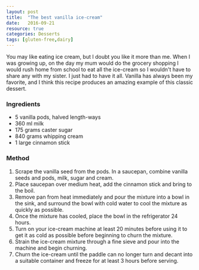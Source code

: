 ```yaml
---
layout: post
title:  "The best vanilla ice-cream"
date:   2016-09-21
resource: true
categories: Desserts
tags: [gluten-free,dairy]
---
```



You may like eating ice cream, but I doubt you like it more than me. When I was growing up, on the day my mum would do the grocery shopping I would rush home from school to eat all the ice-cream so I wouldn't have to share any with my sister. I just had to have it all. Vanilla has always been my favorite, and I think this recipe produces an amazing example of this classic dessert. 

### Ingredients
* 5 vanilla pods, halved length-ways
* 360 ml milk
* 175 grams caster sugar
* 840 grams whipping cream
* 1 large cinnamon stick 

### Method

1. Scrape the vanilla seed from the pods. In a saucepan, combine vanilla seeds and pods, milk, sugar and cream.
2. Place saucepan over medium heat, add the cinnamon stick and bring to the boil.
3. Remove pan from heat immediately and pour the mixture into a bowl in the sink, and surround the bowl with cold water to cool the mixture as quickly as possible. 
4. Once the mixture has cooled, place the bowl in the refrigerator 24 hours. 
5. Turn on your ice-cream machine at least 20 minutes before using it to get it as cold as possible before beginning to churn the mixture. 
6. Strain the ice-cream mixture through a fine sieve and pour into the machine and begin churning. 
7. Churn the ice-cream until the paddle can no longer turn and decant into a suitable container and freeze for at least 3 hours before serving. 


